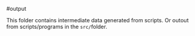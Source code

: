#output

This folder contains intermediate data generated from scripts.
Or outout from scripts/programs in the `src/`folder.
